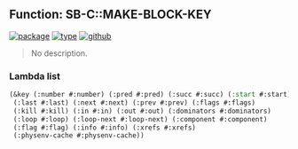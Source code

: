 ## Function: SB-C::MAKE-BLOCK-KEY
[![package](https://img.shields.io/badge/Package-SB--C-5f9ea0.svg?style=social&colorA=999999)](../) [![type](https://img.shields.io/badge/Type-Function-5f9ea0.svg?style=social&colorA=999999)](../#function) [![github](https://img.shields.io/badge/GitHub-View_the_source-5f9ea0.svg?style=social&colorA=999999&logo=github)](https://github.com/sbcl/sbcl/blob/master/src/compiler/node.lisp/) 

> No description.

### Lambda list
```cl
(&key (:number #:number) (:pred #:pred) (:succ #:succ) (:start #:start)
 (:last #:last) (:next #:next) (:prev #:prev) (:flags #:flags)
 (:kill #:kill) (:in #:in) (:out #:out) (:dominators #:dominators)
 (:loop #:loop) (:loop-next #:loop-next) (:component #:component)
 (:flag #:flag) (:info #:info) (:xrefs #:xrefs)
 (:physenv-cache #:physenv-cache))
```
